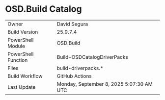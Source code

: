 ﻿# OSD.Build Catalog

| | |
|-|-|
| Owner | David Segura |
| Build Version | 25.9.7.4 |
| PowerShell Module | OSD.Build |
| PowerShell Function | Build-OSDCatalogDriverPacks |
| Files | build-driverpacks.* |
| Build Workflow | GitHub Actions |
| Last Update | Monday, September 8, 2025 5:07:30 AM UTC |
